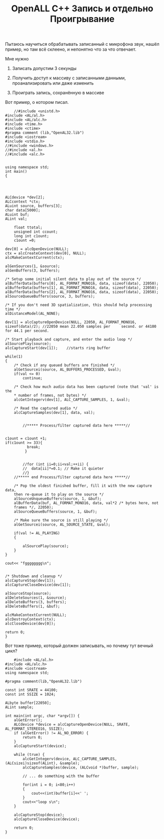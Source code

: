 ﻿---
title: "OpenALL С++ Запись и отдельно Проигрывание"
se.owner.user_id: 270698
se.owner.display_name: "Юрій Писанка"
se.owner.link: "https://ru.stackoverflow.com/users/270698/%d0%ae%d1%80%d1%96%d0%b9-%d0%9f%d0%b8%d1%81%d0%b0%d0%bd%d0%ba%d0%b0"
se.link: "https://ru.stackoverflow.com/questions/901703/openall-%d0%a1-%d0%97%d0%b0%d0%bf%d0%b8%d1%81%d1%8c-%d0%b8-%d0%be%d1%82%d0%b4%d0%b5%d0%bb%d1%8c%d0%bd%d0%be-%d0%9f%d1%80%d0%be%d0%b8%d0%b3%d1%80%d1%8b%d0%b2%d0%b0%d0%bd%d0%b8%d0%b5"
se.question_id: 901703
se.post_type: question
se.score: 1
---
<p>Пытаюсь научиться обрабатывать записанный с микрофона звук, нашёл пример, но там всё склеено, и непонятно что за что отвечает.</p>

<p>Мне нужно </p>

<ol>
<li><p>Записать допустим 3 секунды</p></li>
<li><p>Получить доступ к массиву с записанными данными, проанализировать или даже изменить</p></li>
<li><p>Проиграть запись, сохранённую в  массиве</p></li>
</ol>

<p>Вот пример, о котором писал.</p>

<pre><code>    //#include &lt;unistd.h&gt;
#include &lt;AL/al.h&gt; 
#include &lt;AL/alc.h&gt; 
#include &lt;time.h&gt;
#include &lt;ctime&gt; 
#pragma comment (lib,"OpenAL32.lib")
#include &lt;iostream&gt;
#include &lt;stdio.h&gt;
//#include &lt;windows.h&gt;
//#include &lt;al.h&gt;
//#include &lt;alc.h&gt;


using namespace std;
int main()
{




ALCdevice *dev[2];
ALCcontext *ctx;
ALuint source, buffers[3];
char data[5000];
ALuint buf;
ALint val;

    float ttotal;
    unsigned int ccount;
    long int c1ount;
    c1ount =0;

dev[0] = alcOpenDevice(NULL);
ctx = alcCreateContext(dev[0], NULL);
alcMakeContextCurrent(ctx);

alGenSources(1, &amp;source);
alGenBuffers(3, buffers);

/* Setup some initial silent data to play out of the source */
alBufferData(buffers[0], AL_FORMAT_MONO16, data, sizeof(data), 22050);
alBufferData(buffers[1], AL_FORMAT_MONO16, data, sizeof(data), 22050);
alBufferData(buffers[2], AL_FORMAT_MONO16, data, sizeof(data), 22050);
alSourceQueueBuffers(source, 3, buffers);

/* If you don't need 3D spatialization, this should help processing time */
alDistanceModel(AL_NONE); 

dev[1] = alcCaptureOpenDevice(NULL, 22050, AL_FORMAT_MONO16, sizeof(data)/2); //22050 mean 22.050 samples per     second. or 44100 for 44.1 per second.

/* Start playback and capture, and enter the audio loop */
alSourcePlay(source);
alcCaptureStart(dev[1]);    //starts ring buffer

while(1) 
{
    /* Check if any queued buffers are finished */
    alGetSourcei(source, AL_BUFFERS_PROCESSED, &amp;val);
    if(val &lt;= 0)
        continue;

    /* Check how much audio data has been captured (note that 'val' is the
    * number of frames, not bytes) */
    alcGetIntegerv(dev[1], ALC_CAPTURE_SAMPLES, 1, &amp;val);

    /* Read the captured audio */
    alcCaptureSamples(dev[1], data, val);


        //***** Process/filter captured data here *****//


c1ount = c1ount +1;
if(c1ount &gt;= 33){
          break;
         }


        //for (int ii=0;ii&lt;val;++ii) {
        //  data[ii]*=0.1; // Make it quieter
        //}
    //***** end Process/filter captured data here *****//

    /* Pop the oldest finished buffer, fill it with the new capture data,
    then re-queue it to play on the source */
    alSourceUnqueueBuffers(source, 1, &amp;buf);
    alBufferData(buf, AL_FORMAT_MONO16, data, val*2 /* bytes here, not
    frames */, 22050);
    alSourceQueueBuffers(source, 1, &amp;buf);

    /* Make sure the source is still playing */
    alGetSourcei(source, AL_SOURCE_STATE, &amp;val);

    if(val != AL_PLAYING)
    {

        alSourcePlay(source);
    }
}

cout&lt;&lt; "fgggggggg\n";


/* Shutdown and cleanup */
alcCaptureStop(dev[1]);
alcCaptureCloseDevice(dev[1]);

alSourceStop(source);
alDeleteSources(1, &amp;source);
alDeleteBuffers(3, buffers);
alDeleteBuffers(1, &amp;buf);

alcMakeContextCurrent(NULL);
alcDestroyContext(ctx);
alcCloseDevice(dev[0]); 

return 0;
}
</code></pre>

<p>Вот тоже пример, который должен записывать, но почему тут вечный цикл?</p>

<pre><code>    #include &lt;AL/al.h&gt;
#include &lt;AL/alc.h&gt;
#include &lt;iostream&gt;
using namespace std;

#pragma comment(lib,"OpenAL32.lib")

const int SRATE = 44100;
const int SSIZE = 1024;

ALbyte buffer[22050];
ALint sample;

int main(int argc, char *argv[]) {
    alGetError();
    ALCdevice *device = alcCaptureOpenDevice(NULL, SRATE, AL_FORMAT_STEREO16, SSIZE);
    if (alGetError() != AL_NO_ERROR) {
        return 0;
    }
    alcCaptureStart(device);

    while (true) {
        alcGetIntegerv(device, ALC_CAPTURE_SAMPLES, (ALCsizei)sizeof(ALint), &amp;sample);
        alcCaptureSamples(device, (ALCvoid *)buffer, sample);

        // ... do something with the buffer 

        for(int i = 0; i&lt;80;i++)
        {
            cout&lt;&lt;(int)buffer[i]&lt;&lt;' ';
        }
        cout&lt;&lt;"loop s\n";
    }

    alcCaptureStop(device);
    alcCaptureCloseDevice(device);

    return 0;
}
</code></pre>
